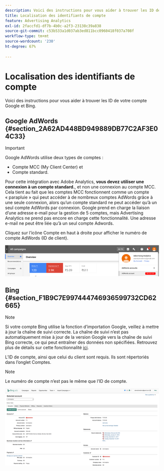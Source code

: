 ```yaml
---
description: Voici des instructions pour vous aider à trouver les ID de votre compte Google et Bing.
title: Localisation des identifiants de compte
feature: Advertising Analytics
exl-id: 2faccfd1-df7b-4b0c-a2f3-23138c39a838
source-git-commit: c53b533a1d037ab3ed811bcc0960418f037a708f
workflow-type: tm+mt
source-wordcount: '230'
ht-degree: 67%

---
```


# Localisation des identifiants de compte

Voici des instructions pour vous aider à trouver les ID de votre compte Google et Bing.

## Google AdWords {#section_2A62AD448BD949889DB77C2AF3E04C33}

>[!IMPORTANT]
>
>Google AdWords utilise deux types de comptes :
>
>- Compte MCC (My Client Center) et
>- Compte standard.
>
>Pour cette intégration avec Adobe Analytics, **vous devez utiliser une connexion à un compte standard.**, et non une connexion au compte MCC. Cela tient au fait que les comptes MCC fonctionnent comme un compte « parapluie » qui peut accéder à de nombreux comptes AdWords grâce à une seule connexion, alors qu’un compte standard ne peut accéder qu’à un seul compte AdWords par connexion. Google prend en charge la liaison d’une adresse e-mail pour la gestion de 5 comptes, mais Advertising Analytics ne prend pas encore en charge cette fonctionnalité. Une adresse e-mail ne peut être liée qu’à un seul compte Adwords.

Cliquez sur l’icône Compte en haut à droite pour afficher le numéro de compte AdWords (ID de client).

![](assets/google_account.png)

## Bing   {#section_F1B9C7E997444746936599732CD62665}

>[!NOTE]
>
>Si votre compte Bing utilise la fonction d’importation Google, veillez à mettre à jour la chaîne de suivi correcte. La chaîne de suivi n’est pas automatiquement mise à jour de la version Google vers la chaîne de suivi Bing correcte, ce qui peut entraîner des données non spécifiées. Retrouvez plus de détails sur cette fonctionnalité [ici](https://help.ads.microsoft.com/apex/index/3/fr/50851/).

L’ID de compte, ainsi que celui du client sont requis. Ils sont répertoriés dans l’onglet Comptes.

>[!NOTE]
>
>Le numéro de compte n’est pas le même que l’ID de compte.

![](assets/bing_id.png)
